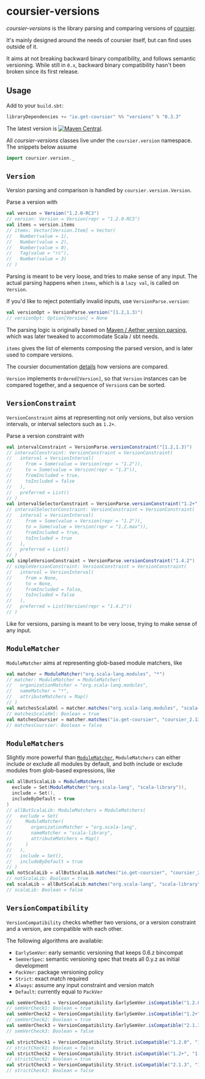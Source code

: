 # coursier-versions

*coursier-versions* is the library parsing and comparing versions of
[coursier](https://get-coursier.io).

It's mainly designed around the needs of coursier itself, but can find uses outside of it.

It aims at not breaking backward binary compatibility, and follows semantic versioning.
While still in `0.x`, backward binary compatibility hasn't been broken since its first release.

## Usage

Add to your `build.sbt`:
```scala
libraryDependencies += "io.get-coursier" %% "versions" % "0.3.3"
```

The latest version is
[![Maven Central](https://img.shields.io/maven-central/v/io.get-coursier/versions_2.13.svg)](https://maven-badges.herokuapp.com/maven-central/io.get-coursier/versions_2.13).

All *coursier-versions* classes live under the `coursier.version` namespace. The snippets below
assume
```scala
import coursier.version._
```

## `Version`

Version parsing and comparison is handled by `coursier.version.Version`.

Parse a version with
```scala
val version = Version("1.2.0-RC3")
// version: Version = Version(repr = "1.2.0-RC3")
val items = version.items
// items: Vector[Version.Item] = Vector(
//   Number(value = 1),
//   Number(value = 2),
//   Number(value = 0),
//   Tag(value = "rc"),
//   Number(value = 3)
// )
```

Parsing is meant to be very loose, and tries to make sense of any input. The actual
parsing happens when `items`, which is a `lazy val`, is called on `Version`.

If you'd like to reject potentially invalid inputs, use `VersionParse.version`:
```scala
val versionOpt = VersionParse.version("[1.2,1.3)")
// versionOpt: Option[Version] = None
```


The parsing logic is originally based on [Maven / Aether version parsing](https://github.com/apache/maven-resolver/blob/3b8a7ec07799d894d5ffde523ec9a8062956805a/aether-util/src/main/java/org/eclipse/aether/util/version/GenericVersion.java), which was later tweaked to accommodate Scala / sbt needs.

`items` gives the list of elements composing the parsed version, and is later used to compare versions.

The coursier documentation [details](https://get-coursier.io/docs/other-version-handling.html#ordering)
how versions are compared.

`Version` implements `Ordered[Version]`, so that `Version` instances can be compared together,
and a sequence of `Version`s can be sorted.

## `VersionConstraint`

`VersionConstraint` aims at representing not only versions, but also version intervals, or
interval selectors such as `1.2+`.

Parse a version constraint with
```scala
val intervalConstraint = VersionParse.versionConstraint("[1.2,1.3)")
// intervalConstraint: VersionConstraint = VersionConstraint(
//   interval = VersionInterval(
//     from = Some(value = Version(repr = "1.2")),
//     to = Some(value = Version(repr = "1.3")),
//     fromIncluded = true,
//     toIncluded = false
//   ),
//   preferred = List()
// )
val intervalSelectorConstraint = VersionParse.versionConstraint("1.2+")
// intervalSelectorConstraint: VersionConstraint = VersionConstraint(
//   interval = VersionInterval(
//     from = Some(value = Version(repr = "1.2")),
//     to = Some(value = Version(repr = "1.2.max")),
//     fromIncluded = true,
//     toIncluded = true
//   ),
//   preferred = List()
// )
val simpleVersionConstraint = VersionParse.versionConstraint("1.4.2")
// simpleVersionConstraint: VersionConstraint = VersionConstraint(
//   interval = VersionInterval(
//     from = None,
//     to = None,
//     fromIncluded = false,
//     toIncluded = false
//   ),
//   preferred = List(Version(repr = "1.4.2"))
// )
```


Like for versions, parsing is meant to be very loose, trying to make sense of any input.

## `ModuleMatcher`

`ModuleMatcher` aims at representing glob-based module matchers, like
```scala
val matcher = ModuleMatcher("org.scala-lang.modules", "*")
// matcher: ModuleMatcher = ModuleMatcher(
//   organizationMatcher = "org.scala-lang.modules",
//   nameMatcher = "*",
//   attributeMatchers = Map()
// )
val matchesScalaXml = matcher.matches("org.scala-lang.modules", "scala-xml_2.13")
// matchesScalaXml: Boolean = true
val matchesCoursier = matcher.matches("io.get-coursier", "coursier_2.13")
// matchesCoursier: Boolean = false
```


## `ModuleMatchers`

Slightly more powerful than [`ModuleMatcher`](#modulematcher), `ModuleMatchers` can
either include or exclude all modules by default, and both include or exclude modules
from glob-based expressions, like
```scala
val allButScalaLib = ModuleMatchers(
  exclude = Set(ModuleMatcher("org.scala-lang", "scala-library")),
  include = Set(),
  includeByDefault = true
)
// allButScalaLib: ModuleMatchers = ModuleMatchers(
//   exclude = Set(
//     ModuleMatcher(
//       organizationMatcher = "org.scala-lang",
//       nameMatcher = "scala-library",
//       attributeMatchers = Map()
//     )
//   ),
//   include = Set(),
//   includeByDefault = true
// )
val notScalaLib = allButScalaLib.matches("io.get-coursier", "coursier_2.13")
// notScalaLib: Boolean = true
val scalaLib = allButScalaLib.matches("org.scala-lang", "scala-library")
// scalaLib: Boolean = false
```


## `VersionCompatibility`

`VersionCompatibility` checks whether two versions, or a version constraint and a version,
are compatible with each other.

The following algorithms are available:
- `EarlySemVer`: early semantic versioning that keeps 0.6.z bincompat
- `SemVerSpec`: semantic versioning spec that treats all 0.y.z as initial development
- `PackVer`: package versioning policy
- `Strict`: exact match required
- `Always`: assume any input constraint and version match
- `Default`: currently equal to `PackVer`

```scala
val semVerCheck1 = VersionCompatibility.EarlySemVer.isCompatible("1.2.0", "1.2.4")
// semVerCheck1: Boolean = true
val semVerCheck2 = VersionCompatibility.EarlySemVer.isCompatible("1.2+", "1.2.4")
// semVerCheck2: Boolean = true
val semVerCheck3 = VersionCompatibility.EarlySemVer.isCompatible("2.1.3", "1.2.4")
// semVerCheck3: Boolean = false
```


```scala
val strictCheck1 = VersionCompatibility.Strict.isCompatible("1.2.0", "1.2.4")
// strictCheck1: Boolean = false
val strictCheck2 = VersionCompatibility.Strict.isCompatible("1.2+", "1.2.4")
// strictCheck2: Boolean = true
val strictCheck3 = VersionCompatibility.Strict.isCompatible("2.1.3", "1.2.4")
// strictCheck3: Boolean = false
```

